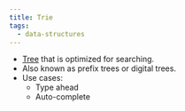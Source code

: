 ```yaml
---
title: Trie
tags:
  - data-structures
---
```


- [Tree](tree) that is optimized for searching.
- Also known as prefix trees or digital trees.
- Use cases:
  - Type ahead
  - Auto-complete
